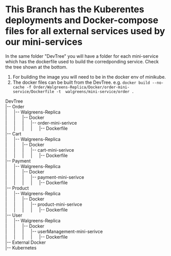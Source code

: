 # This Branch has the Kuberentes deployments and Docker-compose files for all external services used by our mini-services

In the same folder "DevTree" you will have a folder for each mini-service which has the dockerfile used to build the corredponding service.
Check the tree shown at the bottom.

1) For building the image you will need to be in the docker env of minikube.
2) The docker files can be built from the DevTree. e.g. ```docker build --no-cache -f Order/Walgreens-Replica/Docker/order-mini-service/Dockerfile -t  walgreens/mini-service/order .```

DevTree\
|-- Order\
|  &emsp;  |-- Walgreens-Replica\
|  &emsp;  |  &emsp;  |-- Docker\
|  &emsp;  |  &emsp;  |  &emsp;  |-- order-mini-serivce\
|  &emsp;  |  &emsp;  |  &emsp;  |  &emsp;  |-- Dockerfile\
|-- Cart\
|  &emsp;  |-- Walgreens-Replica\
|  &emsp;  |  &emsp;  |-- Docker\
|  &emsp;  |  &emsp;  |  &emsp;  |-- cart-mini-serivce\
|  &emsp;  |  &emsp;  |  &emsp;  |  &emsp;  |-- Dockerfile\
|-- Payment\
|  &emsp;  |-- Walgreens-Replica\
|  &emsp;  |  &emsp;  |-- Docker\
|  &emsp;  |  &emsp;  |  &emsp;  |-- payment-mini-serivce\
|  &emsp;  |  &emsp;  |  &emsp;  |  &emsp;  |-- Dockerfile\
|-- Product\
|  &emsp;  |-- Walgreens-Replica\
|  &emsp;  |  &emsp;  |-- Docker\
|  &emsp;  |  &emsp;  |  &emsp;  |-- product-mini-serivce\
|  &emsp;  |  &emsp;  |  &emsp;  |  &emsp;  |-- Dockerfile\
|-- User\
| &emsp;   |-- Walgreens-Replica\
|  &emsp;  |  &emsp;  |-- Docker\
|  &emsp;  |  &emsp;  |  &emsp;  |-- userManagement-mini-serivce\
|  &emsp;  |  &emsp;  |  &emsp;  |  &emsp;  |-- Dockerfile\
|-- External Docker\
|-- Kubernetes

